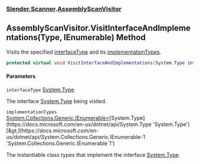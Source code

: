 ### [Slender.Scanner](Slender.Scanner.md 'Slender.Scanner').[AssemblyScanVisitor](Slender.Scanner.AssemblyScanVisitor.md 'Slender.Scanner.AssemblyScanVisitor')

## AssemblyScanVisitor.VisitInterfaceAndImplementations(Type, IEnumerable<Type>) Method

Visits the specified [interfaceType](Slender.Scanner.AssemblyScanVisitor.VisitInterfaceAndImplementations(System.Type,System.Collections.Generic.IEnumerable_System.Type_).md#Slender.Scanner.AssemblyScanVisitor.VisitInterfaceAndImplementations(System.Type,System.Collections.Generic.IEnumerable_System.Type_).interfaceType 'Slender.Scanner.AssemblyScanVisitor.VisitInterfaceAndImplementations(System.Type, System.Collections.Generic.IEnumerable<System.Type>).interfaceType') and its [implementationTypes](Slender.Scanner.AssemblyScanVisitor.VisitInterfaceAndImplementations(System.Type,System.Collections.Generic.IEnumerable_System.Type_).md#Slender.Scanner.AssemblyScanVisitor.VisitInterfaceAndImplementations(System.Type,System.Collections.Generic.IEnumerable_System.Type_).implementationTypes 'Slender.Scanner.AssemblyScanVisitor.VisitInterfaceAndImplementations(System.Type, System.Collections.Generic.IEnumerable<System.Type>).implementationTypes').

```csharp
protected virtual void VisitInterfaceAndImplementations(System.Type interfaceType, System.Collections.Generic.IEnumerable<System.Type> implementationTypes);
```
#### Parameters

<a name='Slender.Scanner.AssemblyScanVisitor.VisitInterfaceAndImplementations(System.Type,System.Collections.Generic.IEnumerable_System.Type_).interfaceType'></a>

`interfaceType` [System.Type](https://docs.microsoft.com/en-us/dotnet/api/System.Type 'System.Type')

The interface [System.Type](https://docs.microsoft.com/en-us/dotnet/api/System.Type 'System.Type') being visited.

<a name='Slender.Scanner.AssemblyScanVisitor.VisitInterfaceAndImplementations(System.Type,System.Collections.Generic.IEnumerable_System.Type_).implementationTypes'></a>

`implementationTypes` [System.Collections.Generic.IEnumerable&lt;](https://docs.microsoft.com/en-us/dotnet/api/System.Collections.Generic.IEnumerable-1 'System.Collections.Generic.IEnumerable`1')[System.Type](https://docs.microsoft.com/en-us/dotnet/api/System.Type 'System.Type')[&gt;](https://docs.microsoft.com/en-us/dotnet/api/System.Collections.Generic.IEnumerable-1 'System.Collections.Generic.IEnumerable`1')

The instantiable class types that implement the interface [System.Type](https://docs.microsoft.com/en-us/dotnet/api/System.Type 'System.Type').